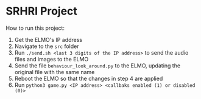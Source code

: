 # SRHRI Project

How to run this project:

1. Get the ELMO's IP address
2. Navigate to the `src` folder
3. Run `./send.sh <last 3 digits of the IP address>` to send the audio files and
images to the ELMO
4. Send the file `behaviour_look_around.py` to the ELMO, updating the original
file with the same name
5. Reboot the ELMO so that the changes in step 4 are applied
6. Run `python3 game.py <IP address> <callbaks enabled (1) or disabled (0)>`
